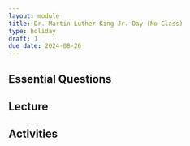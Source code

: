 ```yaml
---
layout: module
title: Dr. Martin Luther King Jr. Day (No Class)
type: holiday
draft: 1
due_date: 2024-08-26
---
```



## Essential Questions

## Lecture

## Activities